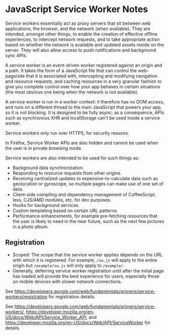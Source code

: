 # JavaScript Service Worker Notes

Service workers essentially act as proxy servers that sit between web
applications, the browser, and the network (when available).  They are intended,
amongst other things, to enable the creation of effective offline experiences,
to intercept network requests, and to take appropriate action based on whether
the network is available and updated assets reside on the server.  They will
also allow access to push notifications and background sync APIs.

A service worker is an event-driven worker registered against an origin and a
path.  It takes the form of a JavaScript file that can control the web-page/site
that it is associated with, intercepting and modifying navigation and resource
requests, and caching resources in a very granular fashion to give you complete
control over how your app behaves in certain situations (the most obvious one
being when the network is not available).

A service worker is run in a worker context: it therefore has no DOM access, and
runs on a different thread to the main JavaScript that powers your app, so it is
not blocking.  It is designed to be fully async; as a consequence, APIs such as
synchronous XHR and localStorage can't be used inside a service worker.

Service workers only run over HTTPS, for security reasons.

In Firefox, Service Worker APIs are also hidden and cannot be used when the user
is in private browsing mode.

Service workers are also intended to be used for such things as:

- Background data synchronization.
- Responding to resource requests from other origins.
- Receiving centralized updates to expensive-to-calculate data such as geolocation
  or gyroscope, so multiple pages can make use of one set of data.
- Client-side compiling and dependency management of CoffeeScript, less, CJS/AMD
  modules, etc. for dev purposes.
- Hooks for background services.
- Custom templating based on certain URL patterns.
- Performance enhancements, for example pre-fetching resources that the user is
  likely to need in the near future, such as the next few pictures in a photo
  album.

## Registration

- Scoped: The scope that the service worker applies depends on the URL with which
  it is registered. For example, `/sw.js` will apply to the entire origin but
  `/example/sw.js` will only apply to `/example/`.
- Generally, deferring service worker registration until after the initial page
  has loaded will provide the best experience for users, especially those on
  mobile devices with slower network connections.

See https://developers.google.com/web/fundamentals/primers/service-workers/registration
for registration details.

See https://developers.google.com/web/fundamentals/primers/service-workers/, 
https://developer.mozilla.org/en-US/docs/Web/API/Service_Worker_API, and
https://developer.mozilla.org/en-US/docs/Web/API/ServiceWorker for details.
